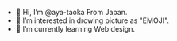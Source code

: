 - 👋 Hi, I’m @aya-taoka From Japan.
- 👀 I’m interested in drowing picture as "EMOJI".
- 🌱 I’m currently learning Web design.

<!---
aya-taoka/aya-taoka is a ✨ special ✨ repository because its `README.md` (this file) appears on your GitHub profile.
You can click the Preview link to take a look at your changes.
--->

